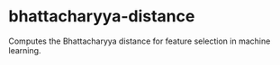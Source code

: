 # bhattacharyya-distance
Computes the Bhattacharyya distance for feature selection in machine learning.
